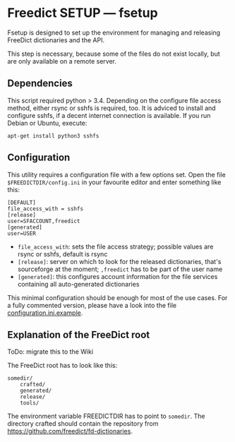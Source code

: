 Freedict SETUP — fsetup
=========================

Fsetup is designed to set up the environment for managing and releasing FreeDict
dictionaries and the API.

This step is necessary, because some of the files do not exist locally, but are
only available on a remote server.

Dependencies
------------

This script required python > 3.4. Depending on the configure file access
method, either rsync or sshfs is required, too. It is adviced to install and
configure sshfs, if a decent internet connection is available. If you run Debian
or Ubuntu, execute:

    apt-get install python3 sshfs

Configuration
-------------

This utility requires a configuration file with a few options set. Open the file
`$FREEDICTDIR/config.ini` in your favourite editor and enter something like
this:

    [DEFAULT]
    file_access_with = sshfs
    [release]
    user=SFACCOUNT,freedict
    [generated]
    user=USER

-   `file_access_with`: sets the file access strategy; possible values are rsync
    or sshfs, default is rsync
-   `[release]`: server on which to look for the released dictionaries, that's
    sourceforge at the moment; `,freedict` has to be part of the user name
-   `[generated]`: this configures account information for the file services
    containing all auto-generated dictionaries

This minimal configuration should be enough for most of the use cases. For a
fully commented version, please have a look into the file
[configuration.ini.example](configuration.ini.example).

Explanation of the FreeDict root
--------------------------------

ToDo: migrate this to the Wiki

The FreeDict root has to look like this:

    somedir/
        crafted/
        generated/
        release/
        tools/

The environment variable FREEDICTDIR has to point to `somedir`. The directory
crafted should contain the repository from
<https://github.com/freedict/fd-dictionaries>.

